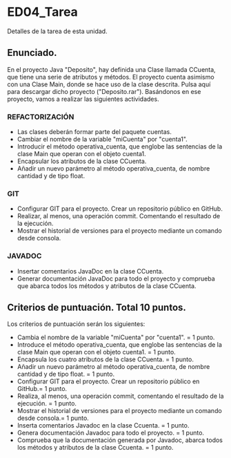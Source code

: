 # ED04_Tarea
Detalles de la tarea de esta unidad.
## Enunciado.
En el proyecto Java "Deposito", hay definida una Clase llamada CCuenta, que tiene una serie de atributos y métodos. El proyecto cuenta asimismo con una Clase Main, donde se hace uso de la clase descrita.
Pulsa aquí para descargar dicho proyecto ("Deposito.rar").
Basándonos en ese proyecto, vamos a realizar las siguientes actividades.

### REFACTORIZACIÓN
* Las clases deberán formar parte del paquete cuentas.
* Cambiar el nombre de la variable "miCuenta" por "cuenta1".
* Introducir el método operativa_cuenta, que englobe las sentencias de la clase Main que operan con el objeto cuenta1.
* Encapsular los atributos de la clase CCuenta.
* Añadir un nuevo parámetro al método operativa_cuenta, de nombre cantidad y de tipo float.

### GIT
* Configurar GIT para el proyecto. Crear un repositorio público en GitHub.
* Realizar, al menos, una operación commit. Comentando el resultado de la ejecución.
* Mostrar el historial de versiones para el proyecto mediante un comando desde consola.

### JAVADOC
* Insertar comentarios JavaDoc en la clase CCuenta.
* Generar documentación JavaDoc para todo el proyecto y comprueba que abarca todos los métodos y atributos de la clase CCuenta.

## Criterios de puntuación. Total 10 puntos.
Los criterios de puntuación serán los siguientes:
* Cambia el nombre de la variable "miCuenta" por "cuenta1". = 1 punto.
* Introduce el método operativa_cuenta, que englobe las sentencias de la clase Main que operan con el objeto cuenta1. = 1 punto.
* Encapsula los cuatro atributos de la clase CCuenta. = 1 punto.
* Añadir un nuevo parámetro al método operativa_cuenta, de nombre cantidad y de tipo float. = 1 punto.
* Configurar GIT para el proyecto. Crear un repositorio público en GitHub.= 1 punto.
* Realiza, al menos, una operación commit, comentando el resultado de la ejecución. = 1 punto.
* Mostrar el historial de versiones para el proyecto mediante un comando desde consola.= 1 punto.
* Inserta comentarios Javadoc en la clase Ccuenta. = 1 punto.
* Genera documentación Javadoc para todo el proyecto. = 1 punto.
* Comprueba que la documentación generada por Javadoc, abarca todos los métodos y atributos de la clase Ccuenta. = 1 punto.
